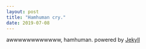 ```yaml
---
layout: post
title: "Hamhuman cry."
date: 2019-07-08
---
```

awwwwwwwwwwww, hamhuman.
powered by [Jekyll](http://jekyllrb.com)
